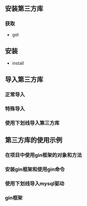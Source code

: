 ## 安装第三方库

### 获取

- get

## 安装

- install

## 导入第三方库

### 正常导入

### 特殊导入

### 使用下划线导入第三方库

## 第三方库的使用示例

### 在项目中使用gin框架的对象和方法

### 安装gin框架和使用gin命令

### 使用下划线导入mysql驱动

### gin框架